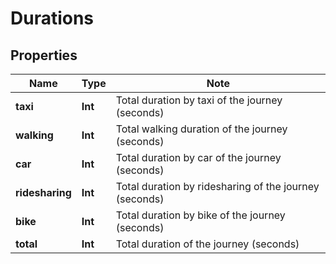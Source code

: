 # Durations

## Properties

Name | Type | Note
---- | ---- | ----
**taxi** | **Int** | Total duration by taxi of the journey (seconds) 
**walking** | **Int** | Total walking duration of the journey (seconds) 
**car** | **Int** | Total duration by car of the journey (seconds) 
**ridesharing** | **Int** | Total duration by ridesharing of the journey (seconds) 
**bike** | **Int** | Total duration by bike of the journey (seconds) 
**total** | **Int** | Total duration of the journey (seconds) 

